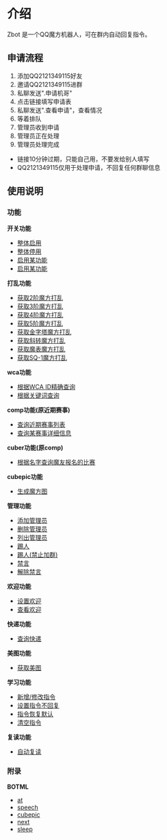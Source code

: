 # 介绍

Zbot 是一个QQ魔方机器人，可在群内自动回复指令。



## 申请流程

1. 添加QQ2121349115好友
2. 邀请QQ2121349115进群
3. 私聊发送".申请机哥"
4. 点击链接填写申请表
5. 私聊发送".查看申请"，查看情况
6. 等着排队
7. 管理员收到申请
8. 管理员正在处理
9. 管理员处理完成

- 链接10分钟过期，只能自己用，不要发给别人填写
- QQ2121349115仅用于处理申请，不回复任何群聊信息

## 使用说明

### 功能

**开关功能**

* [整体启用](/guide/switch.md#整体启用)
* [整体停用](/guide/switch.md#整体停用)
* [启用某功能](/guide/switch.md#启用某功能)
* [启用某功能](/guide/switch.md#启用某功能)

**打乱功能**

* [获取2阶魔方打乱](/guide/scramble.md#获取2阶魔方打乱)
* [获取3阶魔方打乱](/guide/scramble.md#获取3阶魔方打乱)
* [获取4阶魔方打乱](/guide/scramble.md#获取4阶魔方打乱)
* [获取5阶魔方打乱](/guide/scramble.md#获取5阶魔方打乱)
* [获取金字塔魔方打乱](/guide/scramble.md#获取金字塔魔方打乱)
* [获取斜转魔方打乱](/guide/scramble.md#获取斜转魔方打乱)
* [获取魔表魔方打乱](/guide/scramble.md#获取魔表魔方打乱)
* [获取SQ-1魔方打乱](/guide/scramble.md#获取sq-1魔方打乱)

**wca功能**

* [根据WCA ID精确查询](/guide/wca.md#根据wca-id精确查询)
* [根据关键词查询](/guide/wca.md#根据关键词查询)

**comp功能(原近期赛事)**

* [查询近期赛事列表](/guide/comp.md#查询近期赛事列表)
* [查询某赛事详细信息](/guide/comp.md#查询某赛事详细信息)

**cuber功能(原comp)**

* [根据名字查询魔友报名的比赛](/guide/cuber.md#根据名字查询魔友报名的比赛)

**cubepic功能**

* [生成魔方图](/guide/cubepic.md#生成魔方图)

**管理功能**

* [添加管理员](/guide/admin.md#添加管理员)
* [删除管理员](/guide/admin.md#删除管理员)
* [列出管理员](/guide/admin.md#列出管理员)
* [踢人](/guide/admin.md#踢人)
* [踢人(禁止加群)](/guide/admin.md#踢人-禁止加群)
* [禁言](/guide/admin.md#禁言)
* [解除禁言](/guide/admin.md#解除禁言)

**欢迎功能**

* [设置欢迎](/guide/welcome.md#设置欢迎)
* [查看欢迎](/guide/welcome.md#查看欢迎)

**快递功能**

* [查询快递](/guide/express.md#查询快递)

**美图功能**

* [获取美图](/guide/picture.md#获取美图)

**学习功能**

* [新增/修改指令](/guide/learn.md#新增-修改指令)
* [设置指令不回复](/guide/learn.md#设置指令不回复)
* [指令恢复默认](/guide/learn.md#指令恢复默认)
* [清空指令](/guide/learn.md#清空指令)

**复读功能**

* [自动复读](/guide/repeat.md#自动复读)


### 附录

**BOTML**

* [at](/appendices/botml.md#at)
* [speech](/appendices/botml.md#speech)
* [cubepic](/appendices/botml.md#cubepic)
* [next](/appendices/botml.md#next)
* [sleep](/appendices/botml.md#sleep)
